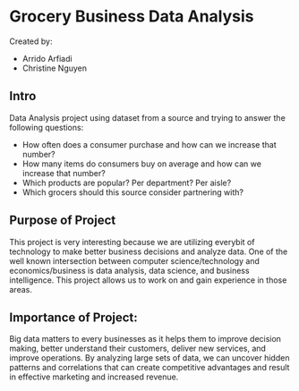 # Grocery Business Data Analysis
Created by:
* Arrido Arfiadi
* Christine Nguyen

## Intro 

Data Analysis project using dataset from a source and trying to answer the following questions:
* How often does a consumer purchase and how can we increase that number?  
* How many items do consumers buy on average and how can we increase that number? 
* Which products are popular? Per department? Per aisle? 
* Which grocers should this source consider partnering with?

## Purpose of Project
This project is very interesting because we are utilizing everybit of technology to make better business decisions and analyze data. One of the well known intersection between computer science/technology and economics/business is data analysis, data science, and business intelligence. This project allows us to work on and gain experience in those areas. 

## Importance of Project:
Big data matters to every businesses as it helps them to improve decision making, better understand their customers, deliver new services, and improve operations. By analyzing large sets of data, we can uncover hidden patterns and correlations that can create competitive advantages and result in effective marketing and increased revenue.

